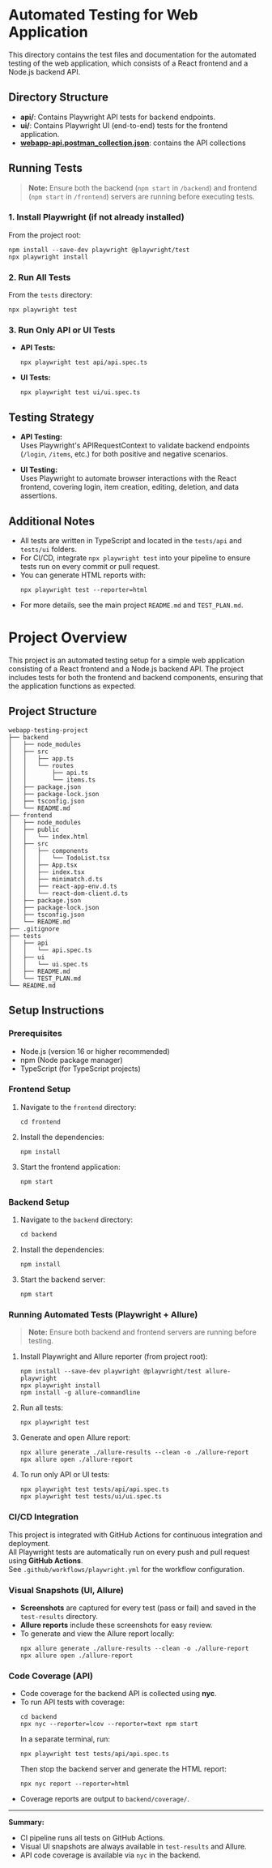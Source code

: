 # Automated Testing for Web Application

This directory contains the test files and documentation for the automated testing of the web application, which consists of a React frontend and a Node.js backend API.

## Directory Structure

- **api/**: Contains Playwright API tests for backend endpoints.
- **ui/**: Contains Playwright UI (end-to-end) tests for the frontend application.
- **[webapp-api.postman_collection.json](../webapp-api.postman_collection.json)**: contains the API collections

## Running Tests

> **Note:** Ensure both the backend (`npm start` in `/backend`) and frontend (`npm start` in `/frontend`) servers are running before executing tests.

### 1. Install Playwright (if not already installed)

From the project root:
```
npm install --save-dev playwright @playwright/test
npx playwright install
```

### 2. Run All Tests

From the `tests` directory:
```
npx playwright test
```

### 3. Run Only API or UI Tests

- **API Tests:**
  ```
  npx playwright test api/api.spec.ts
  ```
- **UI Tests:**
  ```
  npx playwright test ui/ui.spec.ts
  ```

## Testing Strategy

- **API Testing:**  
  Uses Playwright's APIRequestContext to validate backend endpoints (`/login`, `/items`, etc.) for both positive and negative scenarios.

- **UI Testing:**  
  Uses Playwright to automate browser interactions with the React frontend, covering login, item creation, editing, deletion, and data assertions.

## Additional Notes

- All tests are written in TypeScript and located in the `tests/api` and `tests/ui` folders.
- For CI/CD, integrate `npx playwright test` into your pipeline to ensure tests run on every commit or pull request.
- You can generate HTML reports with:
  ```
  npx playwright test --reporter=html
  ```
- For more details, see the main project `README.md` and `TEST_PLAN.md`.

# Project Overview

This project is an automated testing setup for a simple web application consisting of a React frontend and a Node.js backend API. The project includes tests for both the frontend and backend components, ensuring that the application functions as expected.

## Project Structure

```
webapp-testing-project
├── backend
│   ├── node_modules
│   ├── src
│   │   ├── app.ts
│   │   └── routes
│   │       ├── api.ts
│   │       └── items.ts
│   ├── package.json
│   ├── package-lock.json
│   ├── tsconfig.json
│   └── README.md
├── frontend
│   ├── node_modules
│   ├── public
│   │   └── index.html
│   ├── src
│   │   ├── components
│   │   │   └── TodoList.tsx
│   │   ├── App.tsx
│   │   ├── index.tsx
│   │   ├── minimatch.d.ts
│   │   ├── react-app-env.d.ts
│   │   └── react-dom-client.d.ts
│   ├── package.json
│   ├── package-lock.json
│   ├── tsconfig.json
│   └── README.md
├── .gitignore
├── tests
│   ├── api
│   │   └── api.spec.ts
│   ├── ui
│   │   └── ui.spec.ts
│   ├── README.md
│   └── TEST_PLAN.md
└── README.md
```

## Setup Instructions

### Prerequisites

- Node.js (version 16 or higher recommended)
- npm (Node package manager)
- TypeScript (for TypeScript projects)

### Frontend Setup

1. Navigate to the `frontend` directory:
   ```
   cd frontend
   ```

2. Install the dependencies:
   ```
   npm install
   ```

3. Start the frontend application:
   ```
   npm start
   ```

### Backend Setup

1. Navigate to the `backend` directory:
   ```
   cd backend
   ```

2. Install the dependencies:
   ```
   npm install
   ```

3. Start the backend server:
   ```
   npm start
   ```

### Running Automated Tests (Playwright + Allure)

> **Note:** Ensure both backend and frontend servers are running before testing.

1. Install Playwright and Allure reporter (from project root):
   ```
   npm install --save-dev playwright @playwright/test allure-playwright
   npx playwright install
   npm install -g allure-commandline
   ```

2. Run all tests:
   ```
   npx playwright test
   ```

3. Generate and open Allure report:
   ```
   npx allure generate ./allure-results --clean -o ./allure-report
   npx allure open ./allure-report
   ```

4. To run only API or UI tests:
   ```
   npx playwright test tests/api/api.spec.ts
   npx playwright test tests/ui/ui.spec.ts
   ```

### CI/CD Integration

This project is integrated with GitHub Actions for continuous integration and deployment.  
All Playwright tests are automatically run on every push and pull request using **GitHub Actions**.  
See `.github/workflows/playwright.yml` for the workflow configuration.

### Visual Snapshots (UI, Allure)

- **Screenshots** are captured for every test (pass or fail) and saved in the `test-results` directory.
- **Allure reports** include these screenshots for easy review.
- To generate and view the Allure report locally:
  ```
  npx allure generate ./allure-results --clean -o ./allure-report
  npx allure open ./allure-report
  ```

### Code Coverage (API)

- Code coverage for the backend API is collected using **nyc**.
- To run API tests with coverage:
  ```
  cd backend
  npx nyc --reporter=lcov --reporter=text npm start
  ```
  In a separate terminal, run:
  ```
  npx playwright test tests/api/api.spec.ts
  ```
  Then stop the backend server and generate the HTML report:
  ```
  npx nyc report --reporter=html
  ```
- Coverage reports are output to `backend/coverage/`.

---

**Summary:**
- CI pipeline runs all tests on GitHub Actions.
- Visual UI snapshots are always available in `test-results` and Allure.
- API code coverage is available via `nyc` in the backend.